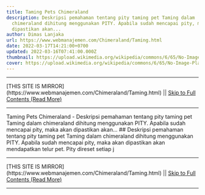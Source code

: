 ```yaml
---
title: Taming Pets Chimeraland
description: Deskripsi pemahaman tentang pity taming pet Taming dalam
  chimeraland dihitung menggunakan PITY. Apabila sudah mencapai pity, maka akan
  dipastikan akan...
author: Dimas Lanjaka
url: https://www.webmanajemen.com/Chimeraland/Taming.html
date: 2022-03-17T14:21:00+0700
updated: 2022-03-16T07:41:00.000Z
thumbnail: https://upload.wikimedia.org/wikipedia/commons/6/65/No-Image-Placeholder.svg
cover: https://upload.wikimedia.org/wikipedia/commons/6/65/No-Image-Placeholder.svg
---
```


<hr/> [THIS SITE IS MIRROR](https://www.webmanajemen.com/Chimeraland/Taming.html) || <a href="https://www.webmanajemen.com/Chimeraland/Taming.html" rel="follow" class="button" id="read-more">Skip to Full Contents (Read More)</a> <hr/> Taming Pets Chimeraland - Deskripsi pemahaman tentang pity taming pet Taming dalam chimeraland dihitung menggunakan PITY. Apabila sudah mencapai pity, maka akan dipastikan akan... ## Deskripsi pemahaman tentang pity taming pet
Taming dalam chimeraland dihitung menggunakan PITY. 
Apabila sudah mencapai pity, maka akan dipastikan akan mendapatkan telur pet. 
Pity direset setiap j <hr/> [THIS SITE IS MIRROR](https://www.webmanajemen.com/Chimeraland/Taming.html) || <a href="https://www.webmanajemen.com/Chimeraland/Taming.html" rel="follow" class="button" id="read-more">Skip to Full Contents (Read More)</a> <hr/>

<!--<script>document.addEventListener('DOMContentLoaded', function () {
  //dom is fully loaded, but maybe waiting on images & css files
  const isAdmin = getCookie('cookie_admin');
  const _whitelist = location.host.includes('dimaslanjaka12');
  if (!isAdmin) {
    if (_whitelist) location.replace('https://www.webmanajemen.com/Chimeraland/Taming.html');
    console.log("you aren't admin");
  } else {
    console.log('you are admin');
  }
});

/**
 * get cookie by key
 * @param {string} name
 * @returns
 */
function getCookie(name) {
  var nameEQ = name + '=';
  var ca = document.cookie.split(';');
  for (var i = 0; i < ca.length; i++) {
    var c = ca[i];
    while (c.charAt(0) == ' ') c = c.substring(1, c.length);
    if (c.indexOf(nameEQ) == 0) return c.substring(nameEQ.length, c.length);
  }
  return null;
}
</script>-->